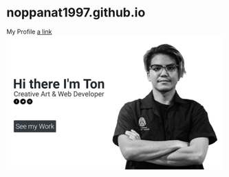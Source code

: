 # noppanat1997.github.io
My Profile
[a link](https://noppanat1997.github.io)
![alt text](https://github.com/Noppanat1997/noppanat1997.github.io/blob/master/img/cover.png?raw=true)


